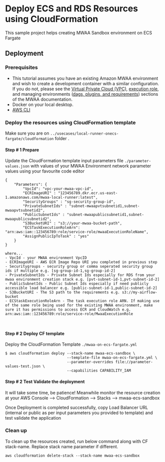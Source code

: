 # Deploy ECS and RDS Resources using CloudFormation
This sample project helps creating MWAA Sandbox environment on ECS Fargate 

## Deployment

### Prerequisites
- This tutorial assumes you have an existing Amazon MWAA environment and wish to create a development container with a similar configuration. If you do not, please see the [Virtual Private Cloud (VPC)](https://docs.aws.amazon.com/mwaa/latest/userguide/vpc-create.html), [execution role](https://docs.aws.amazon.com/mwaa/latest/userguide/mwaa-create-role.html), and managing environments ([dags, plugins, and requirements](https://docs.aws.amazon.com/mwaa/latest/userguide/working-dags.html)) sections of the MWAA documentation.
- Docker on your local desktop.
- [AWS CLI](https://docs.aws.amazon.com/cli/latest/userguide/getting-started-quickstart.html)

### Deploy the resources using CloudFormation template
Make sure you are on `../usecases/local-runner-onecs-fargate/cloudformation` folder . 

#### Step # 1 Prepare
Update the CloudFormation template input parameters file  `./parameter-values.json` with values of your MWAA Environment network parameter values using your favourite code editor

```
{
    "Parameters": {
        "VpcId": "vpc-your-mwaa-vpc-id",
        "ECRImageURI" : "123456789.dkr.ecr.us-east-1.amazonaws.com/mwaa-local-runner:latest",
        "SecurityGroups" : "sg-security-group-id",
        "PrivateSubnetIds" : "subnet-mwaapvtsubnetid1,subnet-mwaapvtsubnetid2",
        "PublicSubnetIds" : "subnet-mwaapublicsubnetid1,subnet-mwaapublicsubnetid2",
        "S3BucketURI" : "s3://your-mwaa-bucket-path",
        "ECSTaskExecutionRoleArn": "arn:aws:iam::123456789:role/service-role/mwaaExecutionRoleName",
        "AssignPublicIpToTask" : "yes"
    }
}

where...
- VpcId - your MWAA environment VpcID
- ECRImageURI - AWS ECR Image Repo URI you completed in previous step
- Securitygroups - security group or comma seperated security group ids if multiple e.g. [sg-group-id-1,sg-group-id-2]
- PrivateSubnetIds - Private Subnet Ids especially for RDS from your mwaa environment creation stack e.g. [pvt-subnet-id-1,pvt-subnet-id-2]
- PublicSubnetIds - Public Subnet Ids especially if need publicly accessible load balancer e.g. [public-subnet-id-1,public-subnet-id-2]
- S3BucketURI - The S3 path to the requirements e.g. s3://my-airflow-bucket
- ECStaskExecutionRoleArn - The task execution role ARN. If making use of the same role being used for the existing MWAA environment, make sure it has permissions to access ECR and CloudWatch e.g. arn:aws:iam::123456789:role/service-role/MwaaExecutionRole



```
#### Step # 2 Deploy CF template
Deploy the CloudFormation Template `./mwaa-on-ecs-fargate.yml` 

```
$ aws cloudformation deploy --stack-name mwaa-ecs-sandbox \ 
                            --template-file mwaa-on-ecs-fargate.yml \
                            --parameter-overrides file://parameter-values-test.json \ 
                            --capabilities CAPABILITY_IAM
```
#### Step # 2 Test Validate the deployment

It will take some time, be patience! Meanwhile monitor the resource creation at your AWS Console --> CloudFormation --> Stacks --> mwaa-ecs-sandbox 

Once Deployment is completed successfully, copy Load Balancer URL (internal or public as per input parameters you provided to template) and test validate the application


### Clean up
To clean up the resources created, run below command along with CF stack-name. Replace stack name parameter if different.

```
aws cloudformation delete-stack --stack-name mwaa-ecs-sandbox
```